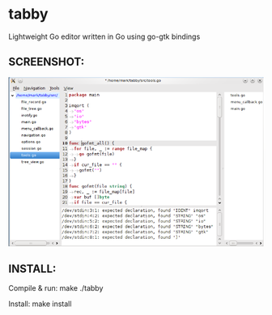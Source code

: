tabby
======

  Lightweight Go editor written in Go using go-gtk bindings

SCREENSHOT:
-----------

![tabby!](https://github.com/Nazgand/tabby/raw/gh-pages/snapshot.png "tabby!")

INSTALL:
--------
  Compile & run:
    make
    ./tabby
    
  Install:
    make install